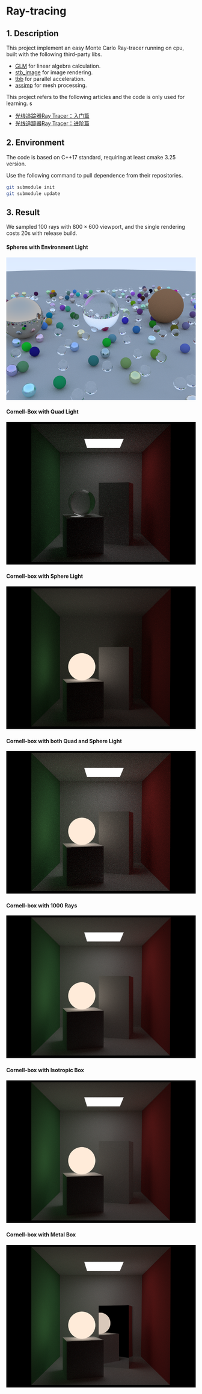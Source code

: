 # Ray-tracing

## 1. Description

This project implement an easy Monte Carlo Ray-tracer running on cpu, built with the following third-party libs.

- [GLM](https://github.com/g-truc/glm) for linear algebra calculation.
- [stb_image](https://github.com/nothings/stb) for image rendering.
- [tbb](https://github.com/oneapi-src/oneTBB) for parallel acceleration.
- [assimp](https://github.com/assimp/assimp) for mesh processing.

This project refers to the following articles and the code is only used for learning. 
s
- [光线追踪器Ray Tracer：入门篇](https://yangwc.com/2019/05/08/RayTracer-Basis/)
- [光线追踪器Ray Tracer：进阶篇](https://yangwc.com/2019/05/23/RayTracer-Advance/)


## 2. Environment

The code is based on C++17 standard, requiring at least cmake 3.25 version.

Use the following command to pull dependence from their repositories. 

``` bash
git submodule init
git submodule update
```

## 3. Result

We sampled $100$ rays with $800 \times 600$ viewport, and the single rendering costs 20s with release build.

#### Spheres with Environment Light

![](results/spheres.png)

#### Cornell-Box with Quad Light

![](results/cornell_box_0.png)

#### Cornell-box with Sphere Light

![](results/cornell_box_1.png)

#### Cornell-box with both Quad and Sphere Light

![](results/cornell_box_2.png)

#### Cornell-box with 1000 Rays

![](results/cornell_box_3.png)

#### Cornell-box with Isotropic Box

![](results/cornell_box_5.png)

#### Cornell-box with Metal Box

![](results/cornell_box_4.png)

